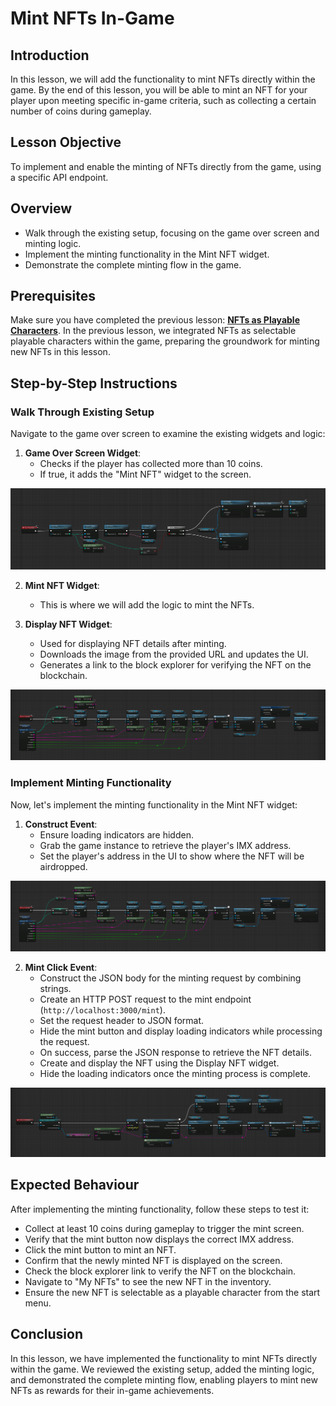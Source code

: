 # Mint NFTs In-Game

## Introduction

In this lesson, we will add the functionality to mint NFTs directly within the game. By the end of this lesson, you will be able to mint an NFT for your player upon meeting specific in-game criteria, such as collecting a certain number of coins during gameplay.

## Lesson Objective

To implement and enable the minting of NFTs directly from the game, using a specific API endpoint.

## Overview

- Walk through the existing setup, focusing on the game over screen and minting logic.
- Implement the minting functionality in the Mint NFT widget.
- Demonstrate the complete minting flow in the game.

## Prerequisites

Make sure you have completed the previous lesson: [**NFTs as Playable Characters**](../14-nfts-as-playable-characters/README.md). In the previous lesson, we integrated NFTs as selectable playable characters within the game, preparing the groundwork for minting new NFTs in this lesson.

## Step-by-Step Instructions

### Walk Through Existing Setup

Navigate to the game over screen to examine the existing widgets and logic:

1. **Game Over Screen Widget**:
   - Checks if the player has collected more than 10 coins.
   - If true, it adds the "Mint NFT" widget to the screen.

![Game over widget](./gameOverWidgetOnConstuct.png)

2. **Mint NFT Widget**:
   - This is where we will add the logic to mint the NFTs.

3. **Display NFT Widget**:
   - Used for displaying NFT details after minting.
   - Downloads the image from the provided URL and updates the UI.
   - Generates a link to the block explorer for verifying the NFT on the blockchain.

![Display NFT](./displayNFTOnConstruct.png)

### Implement Minting Functionality

Now, let's implement the minting functionality in the Mint NFT widget:

1. **Construct Event**:
   - Ensure loading indicators are hidden.
   - Grab the game instance to retrieve the player's IMX address.
   - Set the player's address in the UI to show where the NFT will be airdropped.

![Mint NFT on Construct](./displayNFTOnConstruct.png)

2. **Mint Click Event**:
   - Construct the JSON body for the minting request by combining strings.
   - Create an HTTP POST request to the mint endpoint (`http://localhost:3000/mint`).
   - Set the request header to JSON format.
   - Hide the mint button and display loading indicators while processing the request.
   - On success, parse the JSON response to retrieve the NFT details.
   - Create and display the NFT using the Display NFT widget.
   - Hide the loading indicators once the minting process is complete.

![Mint NFT on Click](./mintNFTOnMintClicked.png)


## Expected Behaviour

After implementing the minting functionality, follow these steps to test it:

* Collect at least 10 coins during gameplay to trigger the mint screen.
* Verify that the mint button now displays the correct IMX address.
* Click the mint button to mint an NFT.
* Confirm that the newly minted NFT is displayed on the screen.
* Check the block explorer link to verify the NFT on the blockchain.
* Navigate to "My NFTs" to see the new NFT in the inventory.
* Ensure the new NFT is selectable as a playable character from the start menu.

## Conclusion

In this lesson, we have implemented the functionality to mint NFTs directly within the game. We reviewed the existing setup, added the minting logic, and demonstrated the complete minting flow, enabling players to mint new NFTs as rewards for their in-game achievements.